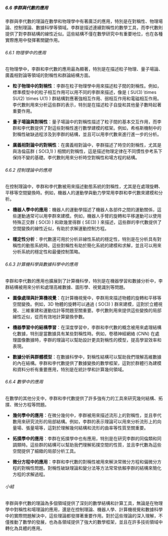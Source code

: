 ##### 6.6 李群與代數的應用

李群與李代數的理論在數學和物理學中有著廣泛的應用，特別是在對稱性、物理場論、控制理論、數據科學等領域。李群是描述連續對稱性的數學工具，而李代數則提供了對李群結構的線性近似。這些結構不僅在數學研究中有重要地位，也在各種實際應用中發揮著關鍵作用。

###### 6.6.1 物理學中的應用

在物理學中，李群和李代數的應用最為顯著，特別是在描述粒子物理、量子場論、廣義相對論等領域的對稱性和群論結構方面。

- **粒子物理中的對稱性**：李群在粒子物理學中用來描述粒子間的對稱性。例如，標準模型中的粒子相互作用可以用不同的李群來描述，像是 \( SU(3) \times SU(2) \times U(1) \) 群結構對應著強相互作用、弱相互作用和電磁相互作用。李代數則用來分析這些群的表示，特別是在描述粒子自旋和其他量子數時起著重要作用。

- **量子場論與對稱性**：量子場論中的對稱性描述了粒子間的基本交互作用，而李群和李代數提供了對這些對稱性進行數學建模的框架。例如，希格斯機制中的對稱性破缺過程涉及到李群的結構，並且可以用李代數來進行進一步的分析。

- **廣義相對論中的對稱性**：在廣義相對論中，李群描述了時空的對稱性，尤其是與洛倫茲群 \( SO(3,1) \) 相關的對稱性，這是描述物理定律在不同慣性參考系下保持不變的基礎。李代數則用來分析時空對稱性和場方程的結構。

###### 6.6.2 控制理論中的應用

在控制理論中，李群和李代數被用來描述動態系統的對稱性，尤其是在處理旋轉、平移等空間變換時。例如，機器人的運動學與動力學常用李群和李代數來建模和分析。

- **機器人學中的應用**：機器人的運動學描述了機器人各部件之間的運動關係，這些運動通常可以用李群來建模。例如，機器人手臂的旋轉和平移運動可以使用特殊正交群 \( SO(3) \) 和歐幾里得群 \( SE(3) \) 來描述，這些群的李代數提供了空間變換的線性近似，有助於求解運動控制方程。

- **穩定性分析**：李代數還可用於分析非線性系統的穩定性，特別是在分析具有對稱性的動態系統時。這些對稱性有助於簡化系統的建模和求解，並且可以用來分析系統的穩定性和最優控制策略。

###### 6.6.3 計算機科學與數據科學中的應用

李群和李代數的應用也擴展到了計算機科學，特別是在機器學習和數據分析中，李群結構被用來分析和處理高維數據、圖形學、視覺識別等問題。

- **圖像處理與計算機視覺**：在計算機視覺中，李群用來描述物體的旋轉和平移等空間變換。例如，3D 物體的旋轉可以通過 \( SO(3) \) 群來建模，這對於立體視覺、三維重建和運動估計等問題至關重要。李代數則用來提供這些變換的局部線性近似，從而有效地計算變換參數。

- **機器學習中的結構學習**：在深度學習中，李群和李代數的概念被用來處理結構化數據，特別是當數據具有某些對稱性時。例如，卷積神經網絡 (CNN) 在處理圖像數據時，李群的理論可以幫助設計更具對稱性的模型，提高學習效率和表現。

- **數據分析與群體模型**：在數據科學中，對稱性結構可以幫助我們理解高維數據的內在結構。李群和李代數提供了數據變換的數學框架，這對於群體行為建模和資料分析有重要應用，特別是在統計學和計算幾何領域。

###### 6.6.4 數學中的應用

在數學的其他分支中，李群和李代數提供了許多強有力的工具來研究幾何結構、拓撲、微分方程等問題。

- **幾何學中的應用**：在微分幾何中，李群被用來描述流形上的對稱性，並且李代數用來研究流形的局部結構。例如，李群的表示理論可以用來分析流形上的向量場、張量場等，這對於理解幾何結構和流形的曲率等性質至關重要。

- **拓撲學中的應用**：李群在拓撲學中也有應用，特別是在研究李群的同倫類和同調類時。這些群的結構可以幫助我們理解拓撲空間的性質，並且李代數為這些空間提供了細緻的局部分析工具。

- **微分方程中的應用**：李群和李代數的對稱性被用來解決常微分方程和偏微分方程的對稱性問題。對稱性破缺理論和變分法等方法常常依賴李群的結構來簡化方程的求解過程。

###### 小結

李群與李代數的理論為多個領域提供了深刻的數學結構和計算工具，無論是在物理學中對稱性和場理論的應用，還是在控制理論、機器人學、計算機視覺和數據科學中的實際問題解決中，這些理論都發揮著重要作用。對於這些理論的深入理解，不僅推動了數學的發展，也為各領域提供了強大的數學框架，並且在許多技術領域中轉化為具體的應用。
